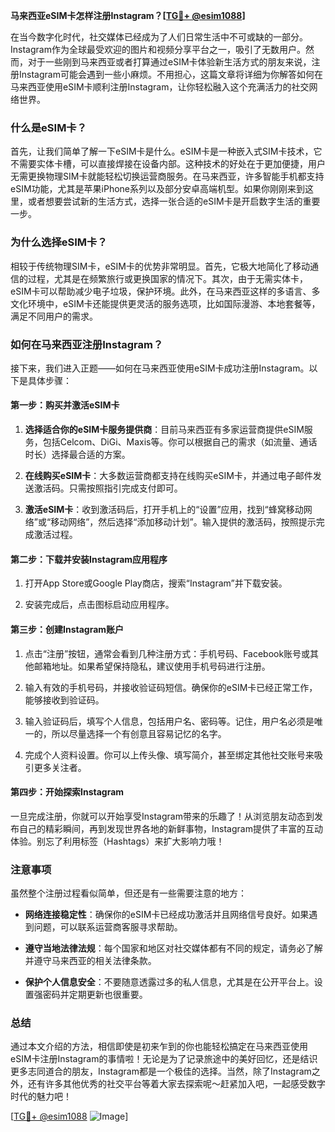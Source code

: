 **马来西亚eSIM卡怎样注册Instagram？[[TG💪+ @esim1088](https://t.me/s/esim1088)]**

在当今数字化时代，社交媒体已经成为了人们日常生活中不可或缺的一部分。Instagram作为全球最受欢迎的图片和视频分享平台之一，吸引了无数用户。然而，对于一些刚到马来西亚或者打算通过eSIM卡体验新生活方式的朋友来说，注册Instagram可能会遇到一些小麻烦。不用担心，这篇文章将详细为你解答如何在马来西亚使用eSIM卡顺利注册Instagram，让你轻松融入这个充满活力的社交网络世界。

### 什么是eSIM卡？

首先，让我们简单了解一下eSIM卡是什么。eSIM卡是一种嵌入式SIM卡技术，它不需要实体卡槽，可以直接焊接在设备内部。这种技术的好处在于更加便捷，用户无需更换物理SIM卡就能轻松切换运营商服务。在马来西亚，许多智能手机都支持eSIM功能，尤其是苹果iPhone系列以及部分安卓高端机型。如果你刚刚来到这里，或者想要尝试新的生活方式，选择一张合适的eSIM卡是开启数字生活的重要一步。

### 为什么选择eSIM卡？

相较于传统物理SIM卡，eSIM卡的优势非常明显。首先，它极大地简化了移动通信的过程，尤其是在频繁旅行或更换国家的情况下。其次，由于无需实体卡，eSIM卡可以帮助减少电子垃圾，保护环境。此外，在马来西亚这样的多语言、多文化环境中，eSIM卡还能提供更灵活的服务选项，比如国际漫游、本地套餐等，满足不同用户的需求。

### 如何在马来西亚注册Instagram？

接下来，我们进入正题——如何在马来西亚使用eSIM卡成功注册Instagram。以下是具体步骤：

#### 第一步：购买并激活eSIM卡

1. **选择适合你的eSIM卡服务提供商**：目前马来西亚有多家运营商提供eSIM服务，包括Celcom、DiGi、Maxis等。你可以根据自己的需求（如流量、通话时长）选择最合适的方案。
   
2. **在线购买eSIM卡**：大多数运营商都支持在线购买eSIM卡，并通过电子邮件发送激活码。只需按照指引完成支付即可。

3. **激活eSIM卡**：收到激活码后，打开手机上的“设置”应用，找到“蜂窝移动网络”或“移动网络”，然后选择“添加移动计划”。输入提供的激活码，按照提示完成激活过程。

#### 第二步：下载并安装Instagram应用程序

1. 打开App Store或Google Play商店，搜索“Instagram”并下载安装。

2. 安装完成后，点击图标启动应用程序。

#### 第三步：创建Instagram账户

1. 点击“注册”按钮，通常会看到几种注册方式：手机号码、Facebook账号或其他邮箱地址。如果希望保持隐私，建议使用手机号码进行注册。

2. 输入有效的手机号码，并接收验证码短信。确保你的eSIM卡已经正常工作，能够接收到验证码。

3. 输入验证码后，填写个人信息，包括用户名、密码等。记住，用户名必须是唯一的，所以尽量选择一个有创意且容易记忆的名字。

4. 完成个人资料设置。你可以上传头像、填写简介，甚至绑定其他社交账号来吸引更多关注者。

#### 第四步：开始探索Instagram

一旦完成注册，你就可以开始享受Instagram带来的乐趣了！从浏览朋友动态到发布自己的精彩瞬间，再到发现世界各地的新鲜事物，Instagram提供了丰富的互动体验。别忘了利用标签（Hashtags）来扩大影响力哦！

### 注意事项

虽然整个注册过程看似简单，但还是有一些需要注意的地方：

- **网络连接稳定性**：确保你的eSIM卡已经成功激活并且网络信号良好。如果遇到问题，可以联系运营商客服寻求帮助。
  
- **遵守当地法律法规**：每个国家和地区对社交媒体都有不同的规定，请务必了解并遵守马来西亚的相关法律条款。

- **保护个人信息安全**：不要随意透露过多的私人信息，尤其是在公开平台上。设置强密码并定期更新也很重要。

### 总结

通过本文介绍的方法，相信即使是初来乍到的你也能轻松搞定在马来西亚使用eSIM卡注册Instagram的事情啦！无论是为了记录旅途中的美好回忆，还是结识更多志同道合的朋友，Instagram都是一个极佳的选择。当然，除了Instagram之外，还有许多其他优秀的社交平台等着大家去探索呢～赶紧加入吧，一起感受数字时代的魅力吧！

[[TG💪+ @esim1088](https://t.me/s/esim1088) ![Image](https://i.postimg.cc/4NQfJmqS/Snipaste-2025-05-13-00-14-12.png)]